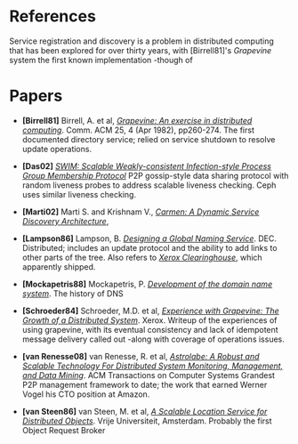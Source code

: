<!---
   Licensed to the Apache Software Foundation (ASF) under one or more
   contributor license agreements.  See the NOTICE file distributed with
   this work for additional information regarding copyright ownership.
   The ASF licenses this file to You under the Apache License, Version 2.0
   (the "License"); you may not use this file except in compliance with
   the License.  You may obtain a copy of the License at

       http://www.apache.org/licenses/LICENSE-2.0

   Unless required by applicable law or agreed to in writing, software
   distributed under the License is distributed on an "AS IS" BASIS,
   WITHOUT WARRANTIES OR CONDITIONS OF ANY KIND, either express or implied.
   See the License for the specific language governing permissions and
   limitations under the License.
-->
  
# References

Service registration and discovery is a problem in distributed computing that has been explored for over thirty years, with 
[Birrell81]'s *Grapevine* system the first known implementation -though of 

# Papers

* **[Birrell81]** Birrell, A. et al, [*Grapevine: An exercise in distributed computing*](http://research.microsoft.com/apps/pubs/default.aspx?id=63661). Comm. ACM 25, 4 (Apr 1982), pp260-274. 
The first documented directory service; relied on service shutdown to resolve update operations.

* **[Das02]** [*SWIM: Scalable Weakly-consistent Infection-style Process Group Membership Protocol*](http://www.cs.cornell.edu/~asdas/research/dsn02-swim.pdf)
P2P gossip-style data sharing protocol with random liveness probes to address scalable liveness checking. Ceph uses similar liveness checking.

* **[Marti02]** Marti S. and Krishnam V., [*Carmen: A Dynamic Service Discovery Architecture*](http://www.hpl.hp.com/techreports/2002/HPL-2002-257), 

* **[Lampson86]** Lampson, B. [*Designing a Global Naming Service*](http://research.microsoft.com/en-us/um/people/blampson/36-GlobalNames/Acrobat.pdf). DEC. 
Distributed; includes an update protocol and the ability to add links to other parts of the tree. Also refers to [*Xerox Clearinghouse*](http://bitsavers.informatik.uni-stuttgart.de/pdf/xerox/parc/techReports/OPD-T8103_The_Clearinghouse.pdf), which apparently shipped.

* **[Mockapetris88]** Mockapetris, P. [*Development of the domain name system*](http://bnrg.eecs.berkeley.edu/~randy/Courses/CS268.F08/papers/31_dns.pdf). The history of DNS

* **[Schroeder84]** Schroeder, M.D. et al, [*Experience with Grapevine: The Growth of a Distributed System*](http://research.microsoft.com/apps/pubs/default.aspx?id=61509). Xerox.
Writeup of the experiences of using grapevine, with its eventual consistency and lack of idempotent message delivery called out -along with coverage of operations issues.

* **[van Renesse08]**  van Renesse, R. et al, [*Astrolabe: A Robust and Scalable Technology For Distributed System Monitoring, Management, and Data Mining*](http://www.cs.cornell.edu/home/rvr/papers/astrolabe.pdf). ACM Transactions on Computer Systems
Grandest P2P management framework to date; the work that earned Werner Vogel his CTO position at Amazon.
 
* **[van Steen86]** van Steen, M. et al, [*A Scalable Location Service for Distributed Objects*](http://www.cs.vu.nl/~ast/publications/asci-1996a.pdf). 
Vrije Universiteit, Amsterdam. Probably the first Object Request Broker



 
